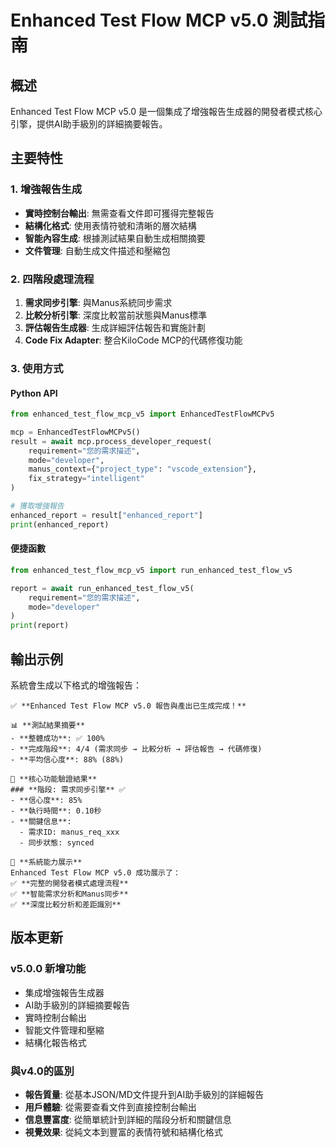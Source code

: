 # Enhanced Test Flow MCP v5.0 測試指南

## 概述

Enhanced Test Flow MCP v5.0 是一個集成了增強報告生成器的開發者模式核心引擎，提供AI助手級別的詳細摘要報告。

## 主要特性

### 1. 增強報告生成
- **實時控制台輸出**: 無需查看文件即可獲得完整報告
- **結構化格式**: 使用表情符號和清晰的層次結構
- **智能內容生成**: 根據測試結果自動生成相關摘要
- **文件管理**: 自動生成文件描述和壓縮包

### 2. 四階段處理流程
1. **需求同步引擎**: 與Manus系統同步需求
2. **比較分析引擎**: 深度比較當前狀態與Manus標準
3. **評估報告生成器**: 生成詳細評估報告和實施計劃
4. **Code Fix Adapter**: 整合KiloCode MCP的代碼修復功能

### 3. 使用方式

#### Python API
```python
from enhanced_test_flow_mcp_v5 import EnhancedTestFlowMCPv5

mcp = EnhancedTestFlowMCPv5()
result = await mcp.process_developer_request(
    requirement="您的需求描述",
    mode="developer",
    manus_context={"project_type": "vscode_extension"},
    fix_strategy="intelligent"
)

# 獲取增強報告
enhanced_report = result["enhanced_report"]
print(enhanced_report)
```

#### 便捷函數
```python
from enhanced_test_flow_mcp_v5 import run_enhanced_test_flow_v5

report = await run_enhanced_test_flow_v5(
    requirement="您的需求描述",
    mode="developer"
)
print(report)
```

## 輸出示例

系統會生成以下格式的增強報告：

```
✅ **Enhanced Test Flow MCP v5.0 報告與產出已生成完成！**

📊 **測試結果摘要**
- **整體成功**: ✅ 100%
- **完成階段**: 4/4 (需求同步 → 比較分析 → 評估報告 → 代碼修復)
- **平均信心度**: 88% (88%)

🎯 **核心功能驗證結果**
### **階段: 需求同步引擎** ✅
- **信心度**: 85%
- **執行時間**: 0.10秒
- **關鍵信息**:
  - 需求ID: manus_req_xxx
  - 同步狀態: synced

🚀 **系統能力展示**
Enhanced Test Flow MCP v5.0 成功展示了：
✅ **完整的開發者模式處理流程**
✅ **智能需求分析和Manus同步**
✅ **深度比較分析和差距識別**
```

## 版本更新

### v5.0.0 新增功能
- 集成增強報告生成器
- AI助手級別的詳細摘要報告
- 實時控制台輸出
- 智能文件管理和壓縮
- 結構化報告格式

### 與v4.0的區別
- **報告質量**: 從基本JSON/MD文件提升到AI助手級別的詳細報告
- **用戶體驗**: 從需要查看文件到直接控制台輸出
- **信息豐富度**: 從簡單統計到詳細的階段分析和關鍵信息
- **視覺效果**: 從純文本到豐富的表情符號和結構化格式
